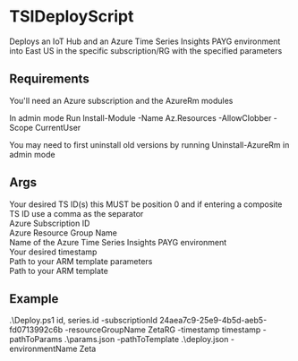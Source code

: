 # TSIDeployScript

Deploys an IoT Hub and an Azure Time Series Insights PAYG environment into East US in the specific subscription/RG with the specified parameters 

## Requirements
You'll need an Azure subscription and the AzureRm modules<br />

In admin mode Run Install-Module -Name Az.Resources -AllowClobber -Scope CurrentUser

You may need to first uninstall old versions by running Uninstall-AzureRm in admin mode

## Args
Your desired TS ID(s) this MUST be position 0 and if entering a composite TS ID use a comma as the separator<br />
Azure Subscription ID <br />
Azure Resource Group Name <br />
Name of the Azure Time Series Insights PAYG environment<br />
Your desired timestamp<br />
Path to your ARM template parameters<br />
Path to your ARM template<br />

## Example
.\Deploy.ps1 id, series.id -subscriptionId 24aea7c9-25e9-4b5d-aeb5-fd0713992c6b -resourceGroupName ZetaRG -timestamp timestamp -pathToParams .\params.json -pathToTemplate .\deploy.json -environmentName Zeta
